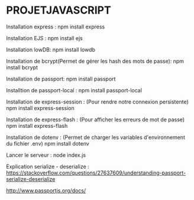 # PROJETJAVASCRIPT


Installation express :
npm install express

Installation EJS :
npm install ejs

Installation lowDB:
npm install lowdb

Installation de bcrypt(Permet de gérer les hash des mots de passe):
npm install bcrypt 


Installation de passport:
npm install passport

Installtion de passport-local :
npm install passport-local


Installation de express-session : (Pour rendre notre connexion persistente)
npm install express-session

Installation de express-flash : (Pour afficher les erreurs de mot de passe)
npm install express-flash

Installation de dotenv : (Permet de charger les variables d'environnement du fichier .env)
npm install dotenv


Lancer le serveur :
node index.js


Explication serialize - deserialize :
https://stackoverflow.com/questions/27637609/understanding-passport-serialize-deserialize



http://www.passportjs.org/docs/

